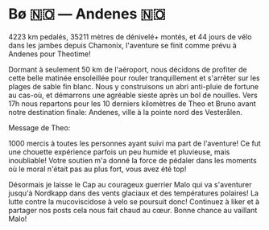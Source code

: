 # Bø 🇳🇴 — Andenes 🇳🇴

<!-- 49km / 123m+ / 120m- -->

4223 km pedalés, 35211 mètres de dénivelé+ montés, et 44 jours de vélo dans les jambes depuis Chamonix, l'aventure se finit comme prévu à Andenes pour Theotime! 

Dormant à seulement 50 km de l'aéroport, nous décidons de profiter de cette belle matinée ensoleillée pour rouler tranquillement et s'arrêter sur les plages de sable fin blanc. Nous y construisons un abri anti-pluie de fortune au cas-où, et démarrons une agréable sieste après un bol de nouilles. Vers 17h nous repartons pour les 10 derniers kilomètres de Theo et Bruno avant notre destination finale: Andenes, ville à la pointe nord des Vesterålen. 

Message de Theo: 

1000 mercis à toutes les personnes ayant suivi ma part de l'aventure! Ce fut une chouette expérience parfois un peu humide et pluvieuse, mais inoubliable! Votre soutien m'a donné la force de pédaler dans les moments où le moral n'était pas au plus fort, vous avez été top! 

Désormais je laisse le Cap au courageux guerrier Malo qui va s'aventurer jusqu'à Nordkapp dans des vents glaciaux et des températures polaires! La lutte contre la mucoviscidose à velo se poursuit donc! Continuez à liker et à partager nos posts cela nous fait chaud au cœur. Bonne chance au vaillant Malo!

